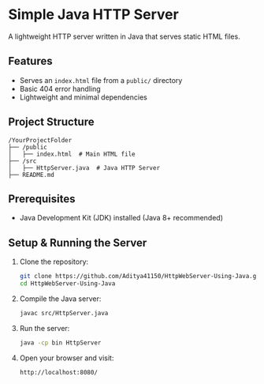 # Simple Java HTTP Server

A lightweight HTTP server written in Java that serves static HTML files.

## Features
- Serves an `index.html` file from a `public/` directory
- Basic 404 error handling
- Lightweight and minimal dependencies

## Project Structure
```
/YourProjectFolder
├── /public
│   ├── index.html  # Main HTML file
├── /src
│   ├── HttpServer.java  # Java HTTP Server
├── README.md
```

## Prerequisites
- Java Development Kit (JDK) installed (Java 8+ recommended)

## Setup & Running the Server
1. Clone the repository:
   ```sh
   git clone https://github.com/Aditya41150/HttpWebServer-Using-Java.git
   cd HttpWebServer-Using-Java
   ```
2. Compile the Java server:
   ```sh
   javac src/HttpServer.java
   ```
3. Run the server:
   ```sh
   java -cp bin HttpServer
   ```
4. Open your browser and visit:
   ```
   http://localhost:8080/
   ```
